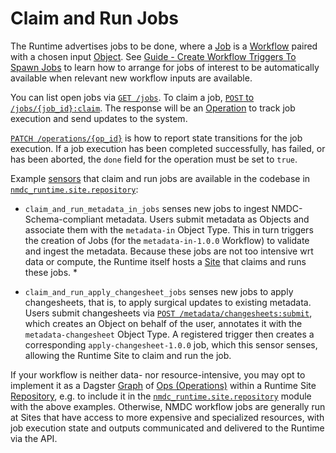 # Claim and Run Jobs

The Runtime advertises jobs to be done, where a [Job](https://api.microbiomedata.org/docs#/jobs)
is a [Workflow](https://api.microbiomedata.org/docs#/workflows) paired with a chosen input
[Object](https://api.microbiomedata.org/docs#/objects). See [Guide - Create Workflow Triggers To
Spawn Jobs](create-triggers.md) to learn how to arrange for jobs of interest to be
automatically available when relevant new workflow inputs are available.

You can list open jobs via [`GET /jobs`](https://api.microbiomedata.org/docs#/jobs/list_jobs_jobs_get). To
claim a job, [`POST` to
`/jobs/{job_id}:claim`](https://api.microbiomedata.org/docs#/jobs/claim_job_jobs__job_id__claim_post). The
response will be an [Operation](https://api.microbiomedata.org/docs#/operations) to track job
execution and send updates to the system.

[`PATCH
/operations/{op_id}`](https://api.microbiomedata.org/docs#/operations/update_operation_operations__op_id__patch)
is how to report state transitions for the job execution. If a job execution has been completed
successfully, has failed, or has been aborted, the `done` field for the operation must be set to
`true`.

Example [sensors](https://docs.dagster.io/concepts/partitions-schedules-sensors/sensors) that claim
and run jobs are available in the codebase in
[
`nmdc_runtime.site.repository`](https://github.com/microbiomedata/nmdc-runtime/blob/main/nmdc_runtime/site/repository.py):

* `claim_and_run_metadata_in_jobs` senses new jobs to ingest NMDC-Schema-compliant metadata. Users
  submit metadata as Objects and associate them with the `metadata-in` Object Type. This in turn
  triggers the creation of Jobs (for the `metadata-in-1.0.0` Workflow) to validate and ingest the
  metadata. Because these jobs are not too intensive wrt data or compute, the Runtime itself hosts a
  [Site](https://api.microbiomedata.org/docs#/sites) that claims and runs these jobs. *

* `claim_and_run_apply_changesheet_jobs` senses new jobs to apply changesheets, that is, to apply
  surgical updates to existing metadata. Users submit changesheets via [`POST
  /metadata/changesheets:submit`](https://api.microbiomedata.org/docs#/metadata/submit_changesheet_metadata_changesheets_submit_post),
  which creates an Object on behalf of the user, annotates it with the `metadata-changesheet` Object
  Type. A registered trigger then creates a corresponding `apply-changesheet-1.0.0` job, which this
  sensor senses, allowing the Runtime Site to claim and run the job.

If your workflow is neither data- nor resource-intensive, you may opt to implement it as a Dagster
[Graph](https://docs.dagster.io/concepts/ops-jobs-graphs/jobs-graphs) of [Ops
(Operations)](https://docs.dagster.io/concepts/ops-jobs-graphs/ops) within a Runtime Site
[Repository](https://docs.dagster.io/concepts/repositories-workspaces/repositories), e.g. to include
it in the
[
`nmdc_runtime.site.repository`](https://github.com/microbiomedata/nmdc-runtime/blob/main/nmdc_runtime/site/repository.py)
module with the above examples. Otherwise, NMDC workflow jobs are generally run at Sites that have
access to more expensive and specialized resources, with job execution state and outputs
communicated and delivered to the Runtime via the API.